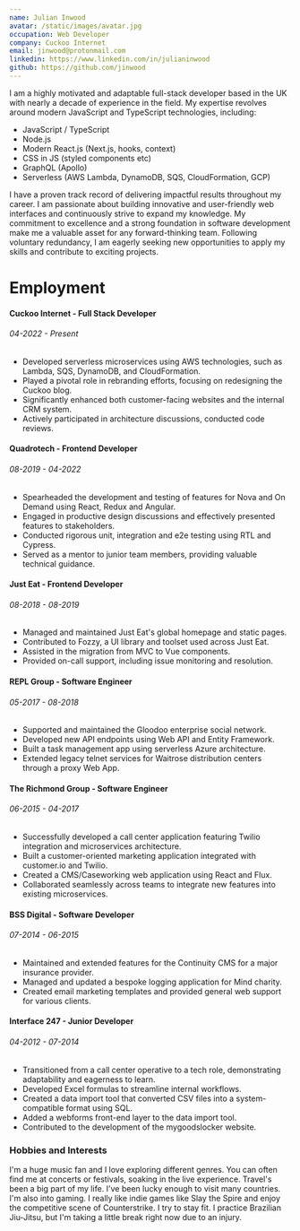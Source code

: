 ```yaml
---
name: Julian Inwood
avatar: /static/images/avatar.jpg
occupation: Web Developer
company: Cuckoo Internet
email: jinwood@protonmail.com
linkedin: https://www.linkedin.com/in/julianinwood
github: https://github.com/jinwood
---
```


I am a highly motivated and adaptable full-stack developer based in the UK with nearly a decade of experience in the field. My expertise revolves around modern JavaScript and TypeScript technologies, including:

- JavaScript / TypeScript
- Node.js
- Modern React.js (Next.js, hooks, context)
- CSS in JS (styled components etc)
- GraphQL (Apollo)
- Serverless (AWS Lambda, DynamoDB, SQS, CloudFormation, GCP)

I have a proven track record of delivering impactful results throughout my career. I am passionate about building innovative and user-friendly web interfaces and continuously strive to expand my knowledge. My commitment to excellence and a strong foundation in software development make me a valuable asset for any forward-thinking team. Following voluntary redundancy, I am eagerly seeking new opportunities to apply my skills and contribute to exciting projects.

# Employment

#### Cuckoo Internet - Full Stack Developer

###### 04-2022 - Present

- Developed serverless microservices using AWS technologies, such as Lambda, SQS, DynamoDB, and CloudFormation.
- Played a pivotal role in rebranding efforts, focusing on redesigning the Cuckoo blog.
- Significantly enhanced both customer-facing websites and the internal CRM system.
- Actively participated in architecture discussions, conducted code reviews.

#### Quadrotech - Frontend Developer

###### 08-2019 - 04-2022

- Spearheaded the development and testing of features for Nova and On Demand using React, Redux and Angular.
- Engaged in productive design discussions and effectively presented features to stakeholders.
- Conducted rigorous unit, integration and e2e testing using RTL and Cypress.
- Served as a mentor to junior team members, providing valuable technical guidance.

#### Just Eat - Frontend Developer

###### 08-2018 - 08-2019

- Managed and maintained Just Eat's global homepage and static pages.
- Contributed to Fozzy, a UI library and toolset used across Just Eat.
- Assisted in the migration from MVC to Vue components.
- Provided on-call support, including issue monitoring and resolution.

#### REPL Group - Software Engineer

###### 05-2017 - 08-2018

- Supported and maintained the Gloodoo enterprise social network.
- Developed new API endpoints using Web API and Entity Framework.
- Built a task management app using serverless Azure architecture.
- Extended legacy telnet services for Waitrose distribution centers through a proxy Web App.

#### The Richmond Group - Software Engineer

###### 06-2015 - 04-2017

- Successfully developed a call center application featuring Twilio integration and microservices architecture.
- Built a customer-oriented marketing application integrated with customer.io and Twilio.
- Created a CMS/Caseworking web application using React and Flux.
- Collaborated seamlessly across teams to integrate new features into existing microservices.

#### BSS Digital - Software Developer

###### 07-2014 - 06-2015

- Maintained and extended features for the Continuity CMS for a major insurance provider.
- Managed and updated a bespoke logging application for Mind charity.
- Created email marketing templates and provided general web support for various clients.

#### Interface 247 - Junior Developer

###### 04-2012 - 07-2014

- Transitioned from a call center operative to a tech role, demonstrating adaptability and eagerness to learn.
- Developed Excel formulas to streamline internal workflows.
- Created a data import tool that converted CSV files into a system-compatible format using SQL.
- Added a webforms front-end layer to the data import tool.
- Contributed to the development of the mygoodslocker website.

### Hobbies and Interests

I'm a huge music fan and I love exploring different genres. You can often find me at concerts or festivals, soaking in the live experience. Travel's been a big part of my life. I've been lucky enough to visit many countries. I'm also into gaming. I really like indie games like Slay the Spire and enjoy the competitive scene of Counterstrike. I try to stay fit. I practice Brazilian Jiu-Jitsu, but I'm taking a little break right now due to an injury.
